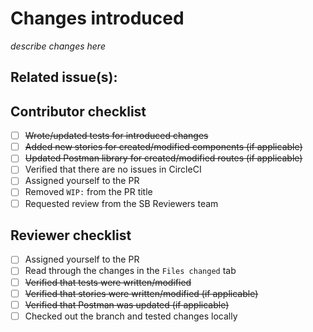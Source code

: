 # Changes introduced

_describe changes here_

## Related issue(s):

## Contributor checklist

- [ ] ~~Wrote/updated tests for introduced changes~~
- [ ] ~~Added new stories for created/modified components (if applicable)~~
- [ ] ~~Updated Postman library for created/modified routes (if applicable)~~
- [ ] Verified that there are no issues in CircleCI
- [ ] Assigned yourself to the PR
- [ ] Removed `WIP:` from the PR title
- [ ] Requested review from the SB Reviewers team

## Reviewer checklist

- [ ] Assigned yourself to the PR
- [ ] Read through the changes in the `Files changed` tab
- [ ] ~~Verified that tests were written/modified~~
- [ ] ~~Verified that stories were written/modified (if applicable)~~
- [ ] ~~Verified that Postman was updated (if applicable)~~
- [ ] Checked out the branch and tested changes locally
